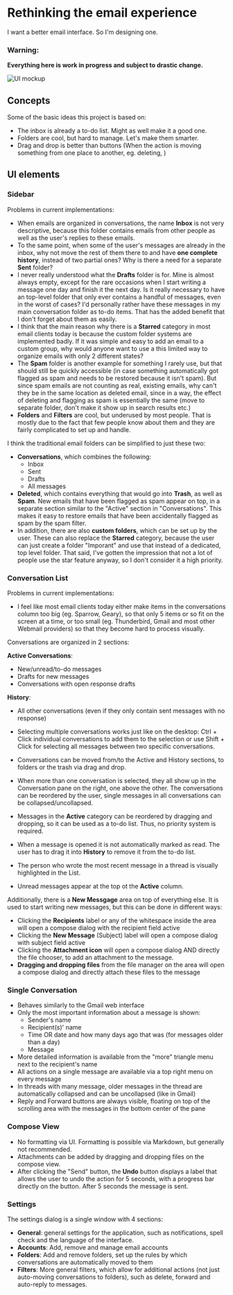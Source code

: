 # Rethinking the email experience

I want a better email interface. So I'm designing one.

### Warning:
__Everything here is work in progress and subject to drastic change.__

![UI mockup](https://raw.github.com/bertob/mail/master/export/main_window_mockup.png)

## Concepts

Some of the basic ideas this project is based on:

* The inbox is already a to-do list. Might as well make it a good one.
* Folders are cool, but hard to manage. Let's make them smarter.
* Drag and drop is better than buttons (When the action is moving something from one place to another, eg. deleting, )

## UI elements

### Sidebar

Problems in current implementations:

* When emails are organized in conversations, the name __Inbox__ is not very descriptive, because this folder contains emails from other people as well as the user's replies to these emails.
* To the same point, when some of the user's messages are already in the inbox, why not move the rest of them there to and have __one complete history__, instead of two partial ones? Why is there a need for a separate __Sent__ folder?
* I never really understood what the __Drafts__ folder is for. Mine is almost always empty, except for the rare occasions when I start writing a message one day and finish it the next day. Is it really necessary to have an top-level folder that only ever contains a handful of messages, even in the worst of cases? I'd personally rather have these messages in my main conversation folder as to-do items. That has the added benefit that I don't forget about them as easily.
* I think that the main reason why there is a __Starred__ category in most email clients today is because the custom folder systems are implemented badly. If it was simple and easy to add an email to a custom group, why would anyone want to use a this limited way to organize emails with only 2 different states?
* The __Spam__ folder is another example for something I rarely use, but that should still be quickly accessible (in case something automatically got flagged as spam and needs to be restored because it isn't spam). But since spam emails are not counting as real, existing emails, why can't they be in the same location as deleted email, since in a way, the effect of deleting and flagging as spam is essentially the same (move to separate folder, don't make it show up in search results etc.)
* __Folders__  and __Filters__ are cool, but underused by most people. That is mostly due to the fact that few people know about them and they are fairly complicated to set up and handle.

I think the traditional email folders can be simplified to just these two:

* __Conversations__, which combines the following:
	* Inbox
	* Sent
	* Drafts
	* All messages
* __Deleted__, which contains everything that would go into __Trash__, as well as __Spam__. New emails that have been flagged as spam appear on top, in a separate section similar to the "Active" section in "Conversations". This makes it easy to restore emails that have been accidentally flagged as spam by the spam filter.
* In addition, there are also __custom folders__, which can be set up by the user. These can also replace the __Starred__ category, because the user can just create a folder "Imporant" and use that instead of a dedicated, top level folder. That said, I've gotten the impression that not a lot of people use the star feature anyway, so I don't consider it a high priority.

### Conversation List

Problems in current implementations:
* I feel like most email clients today either make items in the conversations column too big (eg. Sparrow, Geary), so that only 5 items or so fit on the screen at a time, or too small (eg. Thunderbird, Gmail and most other Webmail providers) so that they become hard to process visually.

Conversations are organized in 2 sections:

__Active Conversations__:

* New/unread/to-do messages
* Drafts for new messages
* Conversations with open response drafts

__History__:

* All other conversations (even if they only contain sent messages with no response)

* Selecting multiple conversations works just like on the desktop: Ctrl + Click individual conversations to add them to the selection or use Shift + Click for selecting all messages between two specific conversations.
* Conversations can be moved from/to the Active and History sections, to folders or the trash via drag and drop.
* When more than one conversation is selected, they all show up in the Conversation pane on the right, one above the other. The conversations can be reordered by the user, single messages in all conversations can be collapsed/uncollapsed.
* Messages in the __Active__ category can be reordered by dragging and dropping, so it can be used as a to-do list. Thus, no priority system is required.
* When a message is opened it is not automatically marked as read. The user has to drag it into __History__ to remove it from the to-do list.
* The person who wrote the most recent message in a thread is visually highlighted in the List.
* Unread messages appear at the top ot the __Active__ column.

Additionally, there is a __New Messgage__ area on top of everything else. It is used to start writing new messages, but this can be done in different ways:

* Clicking the __Recipients__ label or any of the whitespace inside the area will open a compose dialog with the recipient field active
* Clicking the __New Message__ (Subject) label will open a compose dialog with subject field active
* Clicking the __Attachment icon__ will open a compose dialog AND directly the file chooser, to add an attachment to the message.
* __Dragging and dropping files__ from the file manager on the area will open a compose dialog and directly attach these files to the message



### Single Conversation

* Behaves similarly to the Gmail web interface
* Only the most important information about a message is shown:
	* Sender's name
	* Recipient(s)' name
	* Time OR date and how many days ago that was (for messages older than a day)
	* Message
* More detailed information is available from the "more" triangle menu next to the recipient's name
* All actions on a single message are available via a top right menu on every message
* In threads with many message, older messages in the thread are automatically collapsed and can be uncollapsed (like in Gmail)
* Reply and Forward buttons are always visible, floating on top of the scrolling area with the messages in the bottom center of the pane

### Compose View

* No formatting via UI. Formatting is possible via Markdown, but generally not recommended.
* Attachments can be added by dragging and dropping files on the compose view.
* After clicking the "Send" button, the __Undo__ button displays a label that allows the user to undo the action for 5 seconds, with a progress bar directly on the button. After 5 seconds the message is sent.

### Settings

The settings dialog is a single window with 4 sections:

* __General__: general settings for the application, such as notifications, spell check and the language of the interface.
* __Accounts__: Add, remove and manage email accounts
* __Folders__: Add and remove folders, set up the rules by which conversations are automatically moved to them
* __Filters__: More general filters, which allow for additional actions (not just auto-moving conversations to folders), such as delete, forward and auto-reply to messages.
